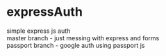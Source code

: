 # expressAuth

simple express js auth <br>
master branch - just messing with express and forms<br>
passport branch - google auth using passport js
